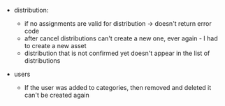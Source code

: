- distribution:
    - if no assignments are valid for distribution -> doesn't return error code
    - after cancel distributions can't create a new one, ever again - I had to create a new asset
    - distribution that is not confirmed yet doesn't appear in the list of distributions

- users
    - If the user was added to categories, then removed and deleted it can't be created again
